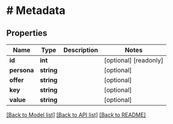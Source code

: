 # # Metadata

## Properties

Name | Type | Description | Notes
------------ | ------------- | ------------- | -------------
**id** | **int** |  | [optional] [readonly]
**persona** | **string** |  | [optional]
**offer** | **string** |  | [optional]
**key** | **string** |  | [optional]
**value** | **string** |  | [optional]

[[Back to Model list]](../../README.md#models) [[Back to API list]](../../README.md#endpoints) [[Back to README]](../../README.md)
